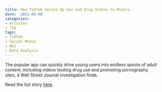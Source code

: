 ```yaml
---
title: How TikTok Serves Up Sex and Drug Videos to Minors
date: '2021-09-08'
categories:
- Articles
- Top
tags:
- TikTok
- Social Media
- WSJ
- Data Analysis
---
```

The popular app can quickly drive young users into endless spools of adult content, including videos touting drug use and promoting pornography sites, a Wall Street Journal investigation finds.

Read the full story [here](https://www.wsj.com/articles/tiktok-algorithm-sex-drugs-minors-11631052944).